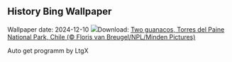## History Bing Wallpaper
Wallpaper date: 2024-12-10
![](https://www.bing.com/th?id=OHR.GuanacosChile_EN-CA3340583526_UHD.jpg&w=1000)Download: [Two guanacos, Torres del Paine National Park, Chile (© Floris van Breugel/NPL/Minden Pictures)](https://www.bing.com/th?id=OHR.GuanacosChile_EN-CA3340583526_UHD.jpg)

Auto get programm by LtgX
